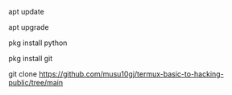 apt update 

apt upgrade

pkg install python

pkg install git

git clone https://github.com/musu10gj/termux-basic-to-hacking-public/tree/main
